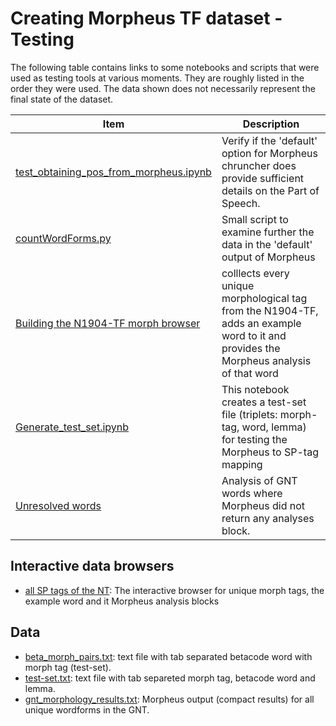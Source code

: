 # Creating Morpheus TF dataset - Testing

The following table contains links to some notebooks and scripts that were used as testing tools at various moments. They are roughly listed in the order they were used. The data shown does not necessarily represent the final state of the dataset.

Item | Description
---|---
[test_obtaining_pos_from_morpheus.ipynb](test_obtaining_pos_from_morpheus.ipynb) | Verify if the 'default' option for Morpheus chruncher does provide sufficient details on the Part of Speech.
[countWordForms.py](countWordForms.py) | Small script to examine further the data in the 'default' output of Morpheus
[Building the N1904-TF morph browser](Building_the_N1904-TF_morph_browser.ipynb) | colllects every unique morphological tag from the N1904-TF, adds an example word to it and provides the Morpheus analysis of that word
[Generate_test_set.ipynb](Generate_test_set.ipynb)| This notebook creates a test-set file (triplets: morph-tag, word, lemma) for testing the Morpheus to SP-tag mapping
[Unresolved words](unresolved_words/README.md) | Analysis of GNT words where Morpheus did not return any analyses block.


## Interactive data browsers

 - [all SP tags of the NT](grouped_morphology_dynamic.html): The interactive browser for unique morph tags, the example word and it Morpheus analysis blocks


## Data

 - [beta_morph_pairs.txt](beta_morph_pairs.txt): text file with tab separated betacode word with morph tag (test-set).
 - [test-set.txt](test-set.txt): text file with tab separeted morph tag, betacode word and lemma.
 - [gnt_morphology_results.txt](gnt_morphology_results.txt): Morpheus output (compact results) for all unique wordforms in the GNT.